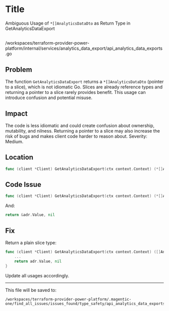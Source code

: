 # Title

Ambiguous Usage of `*[]AnalyticsDataDto` as Return Type in GetAnalyticsDataExport

##

/workspaces/terraform-provider-power-platform/internal/services/analytics_data_export/api_analytics_data_exports.go

## Problem

The function `GetAnalyticsDataExport` returns a `*[]AnalyticsDataDto` (pointer to a slice), which is not idiomatic Go. Slices are already reference types and returning a pointer to a slice rarely provides benefit. This usage can introduce confusion and potential misuse.

## Impact

The code is less idiomatic and could create confusion about ownership, mutability, and nilness. Returning a pointer to a slice may also increase the risk of bugs and makes client code harder to reason about. Severity: Medium.

## Location

```go
func (client *Client) GetAnalyticsDataExport(ctx context.Context) (*[]AnalyticsDataDto, error)
```

## Code Issue

```go
func (client *Client) GetAnalyticsDataExport(ctx context.Context) (*[]AnalyticsDataDto, error)
```

And:

```go
return &adr.Value, nil
```

## Fix

Return a plain slice type:

```go
func (client *Client) GetAnalyticsDataExport(ctx context.Context) ([]AnalyticsDataDto, error) {
    ...
    return adr.Value, nil
}
```

Update all usages accordingly.

---

This file will be saved to:

```
/workspaces/terraform-provider-power-platform/.magentic-one/find_all_issues/issues_found/type_safety/api_analytics_data_exports_type_safety_medium.md
```
